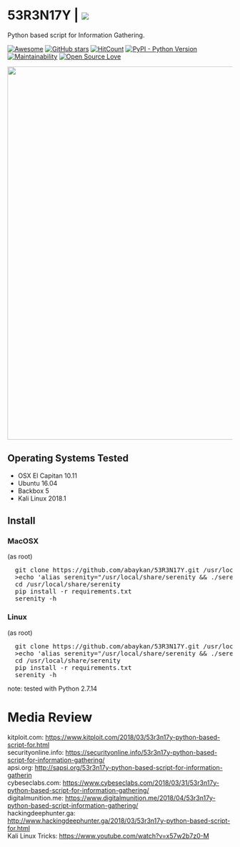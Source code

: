 # 53R3N17Y | <img src="https://img.shields.io/badge/i-53R3N17Y-red.svg">
Python based script for Information Gathering.

[![Awesome](https://awesome.re/badge.svg)](https://awesome.re)
[![GitHub stars](https://img.shields.io/github/stars/abaykan/53R3N17Y.svg)](https://github.com/abaykan/53R3N17Y/stargazers)
[![HitCount](http://hits.dwyl.io/abaykan/53R3N17Y.svg)](http://hits.dwyl.io/abaykan/53R3N17Y)
[![PyPI - Python Version](https://img.shields.io/pypi/pyversions/Django.svg?style=plastic)](https://github.com/abaykan/53R3N17Y/)
[![Maintainability](https://api.codeclimate.com/v1/badges/819193013f43f28ad73e/maintainability)](https://codeclimate.com/github/abaykan/53R3N17Y/maintainability)
[![Open Source Love](https://badges.frapsoft.com/os/v1/open-source.svg?v=103)](https://github.com/ellerbrock/open-source-badges/)

<a href="https://asciinema.org/a/172850"><img src="https://asciinema.org/a/172850.png" width="836"/></a>

## Operating Systems Tested
- OSX El Capitan 10.11
- Ubuntu 16.04
- Backbox 5
- Kali Linux 2018.1

## Install
### MacOSX
(as root)
  <pre>
  git clone https://github.com/abaykan/53R3N17Y.git /usr/local/share/serenity
  >echo 'alias serenity="/usr/local/share/serenity && ./serenity"' > ~/.zshrc
  cd /usr/local/share/serenity
  pip install -r requirements.txt
  serenity -h</pre>

### Linux
(as root)
  <pre>
  git clone https://github.com/abaykan/53R3N17Y.git /usr/local/share/serenity
  >echo 'alias serenity="/usr/local/share/serenity && ./serenity"' > ~/.bashrc
  cd /usr/local/share/serenity
  pip install -r requirements.txt
  serenity -h</pre>
  
note: tested with Python 2.7.14

# Media Review
kitploit.com: <a href="https://www.kitploit.com/2018/03/53r3n17y-python-based-script-for.html">https://www.kitploit.com/2018/03/53r3n17y-python-based-script-for.html</a><br>
securityonline.info: <a href="https://securityonline.info/53r3n17y-python-based-script-for-information-gathering/">https://securityonline.info/53r3n17y-python-based-script-for-information-gathering/</a><br>
apsi.org: <a href="http://sapsi.org/53r3n17y-python-based-script-for-information-gathering/">http://sapsi.org/53r3n17y-python-based-script-for-information-gatherin</a><br>
cybeseclabs.com: <a href="https://www.cybeseclabs.com/2018/03/31/53r3n17y-python-based-script-for-information-gathering/">https://www.cybeseclabs.com/2018/03/31/53r3n17y-python-based-script-for-information-gathering/</a><br>
digitalmunition.me: <a href="https://www.digitalmunition.me/2018/04/53r3n17y-python-based-script-information-gathering/">https://www.digitalmunition.me/2018/04/53r3n17y-python-based-script-information-gathering/</a><br>
hackingdeephunter.ga: <a href="http://www.hackingdeephunter.ga/2018/03/53r3n17y-python-based-script-for.html">http://www.hackingdeephunter.ga/2018/03/53r3n17y-python-based-script-for.html</a><br>
Kali Linux Tricks: <a href="https://www.youtube.com/watch?v=x57w2b7z0-M">https://www.youtube.com/watch?v=x57w2b7z0-M</a>
